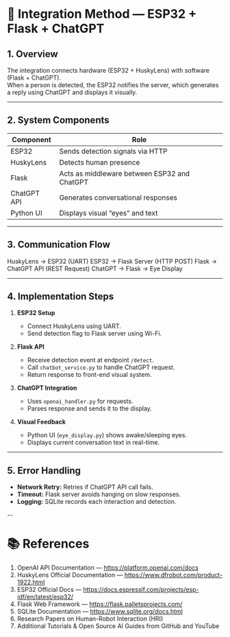 # 🔗 Integration Method — ESP32 + Flask + ChatGPT

## 1. Overview
The integration connects hardware (ESP32 + HuskyLens) with software (Flask + ChatGPT).  
When a person is detected, the ESP32 notifies the server, which generates a reply using ChatGPT and displays it visually.

---

## 2. System Components
| Component | Role |
|------------|------|
| ESP32 | Sends detection signals via HTTP |
| HuskyLens | Detects human presence |
| Flask | Acts as middleware between ESP32 and ChatGPT |
| ChatGPT API | Generates conversational responses |
| Python UI | Displays visual “eyes” and text |

---

## 3. Communication Flow
HuskyLens → ESP32 (UART)
ESP32 → Flask Server (HTTP POST)
Flask → ChatGPT API (REST Request)
ChatGPT → Flask → Eye Display



---

## 4. Implementation Steps
1. **ESP32 Setup**
   - Connect HuskyLens using UART.
   - Send detection flag to Flask server using Wi-Fi.

2. **Flask API**
   - Receive detection event at endpoint `/detect`.
   - Call `chatbot_service.py` to handle ChatGPT request.
   - Return response to front-end visual system.

3. **ChatGPT Integration**
   - Uses `openai_handler.py` for requests.
   - Parses response and sends it to the display.

4. **Visual Feedback**
   - Python UI (`eye_display.py`) shows awake/sleeping eyes.
   - Displays current conversation text in real-time.

---

## 5. Error Handling
- **Network Retry:** Retries if ChatGPT API call fails.
- **Timeout:** Flask server avoids hanging on slow responses.
- **Logging:** SQLite records each interaction and detection.

--
# 📚 References

1. OpenAI API Documentation — https://platform.openai.com/docs  
2. HuskyLens Official Documentation — https://www.dfrobot.com/product-1922.html  
3. ESP32 Official Docs — https://docs.espressif.com/projects/esp-idf/en/latest/esp32/  
4. Flask Web Framework — https://flask.palletsprojects.com/  
5. SQLite Documentation — https://www.sqlite.org/docs.html  
6. Research Papers on Human-Robot Interaction (HRI)
7. Additional Tutorials & Open Source AI Guides from GitHub and YouTube

